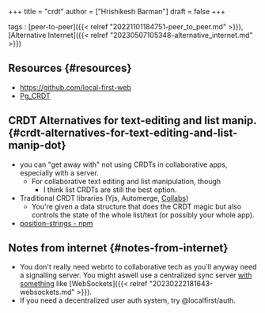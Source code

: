 +++
title = "crdt"
author = ["Hrishikesh Barman"]
draft = false
+++

tags
: [peer-to-peer]({{< relref "20221101184751-peer_to_peer.md" >}}),[Alternative Internet]({{< relref "20230507105348-alternative_internet.md" >}})


## Resources {#resources}

-   <https://github.com/local-first-web>
-   [Pg_CRDT](https://news.ycombinator.com/item?id=33931971)


## CRDT Alternatives for text-editing and list manip. {#crdt-alternatives-for-text-editing-and-list-manip-dot}

-   you can "get away with" not using CRDTs in collaborative apps, especially with a server.
    -   For collaborative text editing and list manipulation, though
        -   I think list CRDTs are still the best option.
-   Traditional CRDT libraries (Yjs, Automerge, [Collabs](https://github.com/composablesys/collabs))
    -   You're given a data structure that does the CRDT magic but also controls the state of the whole list/text (or possibly your whole app).
-   [position-strings - npm](https://www.npmjs.com/package/position-strings)


## Notes from internet {#notes-from-internet}

-   You don't really need webrtc to collaborative tech as you'll anyway need a signalling server. You might aswell use a centralized sync server [with something](https://github.com/automerge/automerge-repo) like [WebSockets]({{< relref "20230222181643-websockets.md" >}}).
-   If you need a decentralized user auth system, try @localfirst/auth.
